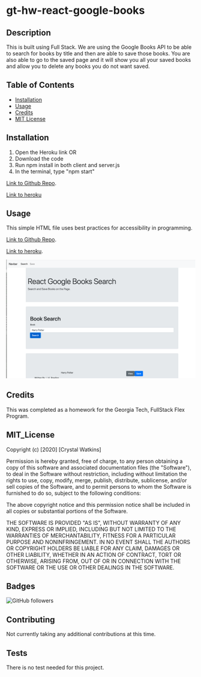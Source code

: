 # gt-hw-react-google-books

## Description 

This is built using Full Stack. We are using the Google Books API to be able to search for books by title and then are able to save those books. You are also able to go to the saved page and it will show you all your saved books and allow you to delete any books you do not want saved.

## Table of Contents

* [Installation](#installation)
* [Usage](#usage)
* [Credits](#credits)
* [MIT License](#mit_license)


## Installation

1. Open the Heroku link
OR
1. Download the code
2. Run npm install in both client and server.js
3. In the terminal, type "npm start"

[Link to Github Repo](https://github.com/CrystalWatkins/react-google-books).
 
[Link to heroku](https://gt-hw-react-google-books.herokuapp.com/search)


## Usage 

This simple HTML file uses best practices for accessibility in programming.

[Link to Github Repo](https://github.com/CrystalWatkins/react-google-books).
 
[Link to heroku](https://gt-hw-react-google-books.herokuapp.com/search).

![Web Page 1](./client/public/screenshot.png)

## Credits

This was completed as a homework for the Georgia Tech, FullStack Flex Program.

## MIT_License

Copyright (c) [2020] [Crystal Watkins]

Permission is hereby granted, free of charge, to any person obtaining a copy
of this software and associated documentation files (the "Software"), to deal
in the Software without restriction, including without limitation the rights
to use, copy, modify, merge, publish, distribute, sublicense, and/or sell
copies of the Software, and to permit persons to whom the Software is
furnished to do so, subject to the following conditions:

The above copyright notice and this permission notice shall be included in all
copies or substantial portions of the Software.

THE SOFTWARE IS PROVIDED "AS IS", WITHOUT WARRANTY OF ANY KIND, EXPRESS OR
IMPLIED, INCLUDING BUT NOT LIMITED TO THE WARRANTIES OF MERCHANTABILITY,
FITNESS FOR A PARTICULAR PURPOSE AND NONINFRINGEMENT. IN NO EVENT SHALL THE
AUTHORS OR COPYRIGHT HOLDERS BE LIABLE FOR ANY CLAIM, DAMAGES OR OTHER
LIABILITY, WHETHER IN AN ACTION OF CONTRACT, TORT OR OTHERWISE, ARISING FROM,
OUT OF OR IN CONNECTION WITH THE SOFTWARE OR THE USE OR OTHER DEALINGS IN THE
SOFTWARE.


## Badges

![GitHub followers](https://img.shields.io/github/followers/CrystalWatkins?style=social)

## Contributing

Not currently taking any additional contributions at this time.

## Tests

There is no test needed for this project. 


